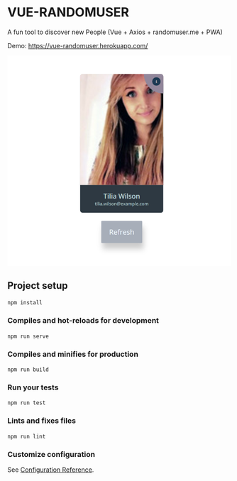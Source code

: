 # VUE-RANDOMUSER
A fun tool to discover new People (Vue + Axios + randomuser.me + PWA)

Demo: https://vue-randomuser.herokuapp.com/

![alt text](https://raw.githubusercontent.com/oceangravity/vue-randomuser/master/public/img/screen.png)

## Project setup
```
npm install
```

### Compiles and hot-reloads for development
```
npm run serve
```

### Compiles and minifies for production
```
npm run build
```

### Run your tests
```
npm run test
```

### Lints and fixes files
```
npm run lint
```

### Customize configuration
See [Configuration Reference](https://cli.vuejs.org/config/).
